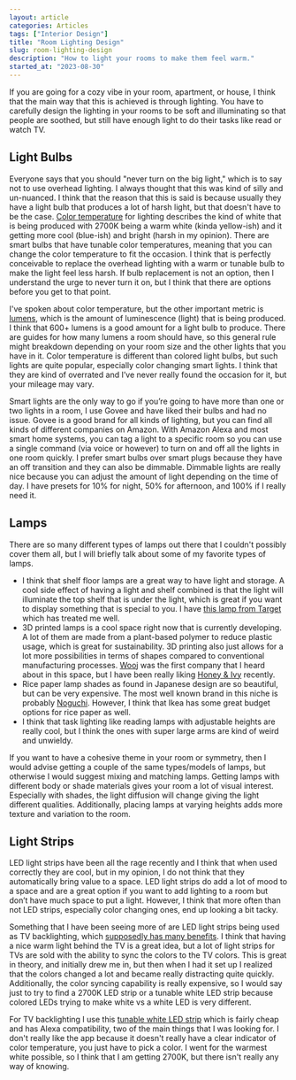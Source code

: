 ```yaml
---
layout: article
categories: Articles
tags: ["Interior Design"]
title: "Room Lighting Design"
slug: room-lighting-design
description: "How to light your rooms to make them feel warm."
started_at: "2023-08-30"
---
```


If you are going for a cozy vibe in your room, apartment, or house, I think that the main way that this is achieved is through lighting. You have to carefully design the lighting in your rooms to be soft and illuminating so that people are soothed, but still have enough light to do their tasks like read or watch TV.

## Light Bulbs

Everyone says that you should "never turn on the big light," which is to say not to use overhead lighting. I always thought that this was kind of silly and un-nuanced. I think that the reason that this is said is because usually they have a light bulb that produces a lot of harsh light, but that doesn't have to be the case. [Color temperature](https://www.westinghouselighting.com/color-temperature.aspx) for lighting describes the kind of white that is being produced with 2700K being a warm white (kinda yellow-ish) and it getting more cool (blue-ish) and bright (harsh in my opinion). There are smart bulbs that have tunable color temperatures, meaning that you can change the color temperature to fit the occasion. I think that is perfectly conceivable to replace the overhead lighting with a warm  or tunable bulb to make the light feel less harsh. If bulb replacement is not an option, then I understand the urge to never turn it on, but I think that there are options before you get to that point.

I've spoken about color temperature, but the other important metric is [lumens](https://integral-led.com/en/content/what-are-lumens), which is the amount of luminescence (light) that is being produced. I think that 600+ lumens is a good amount for a light bulb to produce. There are guides for how many lumens a room should have, so this general rule might breakdown depending on your room size and the other lights that you have in it. Color temperature is different than colored light bulbs, but such lights are quite popular, especially color changing smart lights. I think that they are kind of overrated and I’ve never really found the occasion for it, but your mileage may vary.

Smart lights are the only way to go if you’re going to have more than one or two lights in a room, I use Govee and have liked their bulbs and had no issue. Govee is a good brand for all kinds of lighting, but you can find all kinds of different companies on Amazon.  With Amazon Alexa and most smart home systems, you can tag a light to a specific room so you can use a single command (via voice or however) to turn on and off all the lights in one room quickly. I prefer smart bulbs over smart plugs because they have an off transition and they can also be dimmable. Dimmable lights are really nice because you can adjust the amount of light depending on the time of day. I have presets for 10% for night, 50% for afternoon, and 100% if I really need it.

## Lamps

There are so many different types of lamps out there that I couldn't possibly cover them all, but I will briefly talk about some of my favorite types of lamps.

* I think that shelf floor lamps are a great way to have light and storage. A cool side effect of having a light and shelf combined is that the light will illuminate the top shelf that is under the light, which is great if you want to display something that is special to you. I have [this lamp from Target](https://www.target.com/p/shelf-floor-lamp-threshold-153/-/A-51184919?preselect=15401200#lnk=sametab) which has treated me well.
* 3D printed lamps is a cool space right now that is currently developing. A lot of them are made from a plant-based polymer to reduce plastic usage, which is great for sustainability. 3D printing also just allows for a lot more possibilities in terms of shapes compared to conventional manufacturing processes. [Wooj](https://wooj.design/) was the first company that I heard about in this space, but I have been really liking [Honey & Ivy](https://www.honeyandivy.com/) recently.
* Rice paper lamp shades as found in Japanese design are so beautiful, but can be very expensive. The most well known brand in this niche is probably [Noguchi](https://shop.noguchi.org/collections/akari-light-sculptures). However, I think that Ikea has some great budget options for rice paper as well.
* I think that task lighting like reading lamps with adjustable heights are really cool, but I think the ones with super large arms are kind of weird and unwieldy.

If you want to have a cohesive theme in your room or symmetry, then I would advise getting a couple of the same types/models of lamps, but otherwise I would suggest mixing and matching lamps. Getting lamps with different body or shade materials gives your room a lot of visual interest. Especially with shades, the light diffusion will change giving the light different qualities. Additionally, placing lamps at varying heights adds more texture and variation to the room.

## Light Strips

LED light strips have been all the rage recently and I think that when used correctly they are cool, but in my opinion, I do not think that they automatically bring value to a space. LED light strips do add a lot of mood to a space and are a great option if you want to add lighting to a room but don’t have much space to put a light. However, I think that more often than not LED strips, especially color changing ones, end up looking a bit tacky.

Something that I have been seeing more of are LED light strips being used as TV backlighting, which [supposedly has many benefits](https://www.digitaltrends.com/home-theater/bias-lighting-for-tv). I think that having a nice warm light behind the TV is a great idea, but a lot of light strips for TVs are sold with the ability to sync the colors to the TV colors. This is great in theory, and initially drew me in, but then when I had it set up I realized that the colors changed a lot and became really distracting quite quickly. Additionally, the color syncing capability is really expensive, so I would say just to try to find a 2700K LED strip or a tunable white LED strip because colored LEDs trying to make white vs a white LED is very different.

For TV backlighting I use this [tunable white LED strip](https://www.amazon.com/dp/B0BBSZBVFL) which is fairly cheap and has Alexa compatibility, two of the main things that I was looking for. I don't really like the app because it doesn't really have a clear indicator of color temperature, you just have to pick a color. I went for the warmest white possible, so I think that I am getting 2700K, but there isn't really any way of knowing.